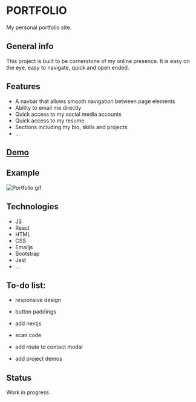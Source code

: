 # PORTFOLIO

My personal portfolio site.

## General info

This project is built to be cornerstone of my online presence. It is easy on the eye, easy to navigate, quick and open ended.

## Features

- A navbar that allows smooth navigation between page elements
- Ability to email me directly
- Quick access to my social media accounts
- Quick access to my resume
- Sections including my bio, skills and projects
- ...

## [Demo](http://tarkanmansuroglu.com)

## Example

![Portfolio gif](https://media1.giphy.com/media/RluNMwEnBdSEAz6Ftz/giphy.gif)

## Technologies

- JS
- React
- HTML
- CSS
- Emailjs
- Bootstrap
- Jest
- ...

## To-do list:

- responsive design
- button paddings

- add nextjs
- scan code
- add route to contact modal
- add project demos

## Status

Work in progress
